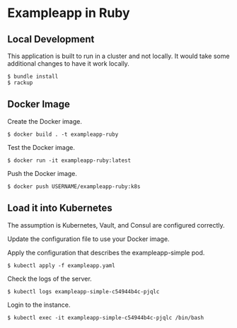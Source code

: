 # Exampleapp in Ruby

## Local Development

This application is built to run in a cluster and not locally. It would take
some additional changes to have it work locally.

```shell
$ bundle install
$ rackup
```

## Docker Image

Create the Docker image.

```shell
$ docker build . -t exampleapp-ruby
```

Test the Docker image.

```shell
$ docker run -it exampleapp-ruby:latest
```

Push the Docker image.

```shell
$ docker push USERNAME/exampleapp-ruby:k8s
```

## Load it into Kubernetes

The assumption is Kubernetes, Vault, and Consul are configured correctly.

Update the configuration file to use your Docker image.

Apply the configuration that describes the exampleapp-simple pod.

```shell
$ kubectl apply -f exampleapp.yaml
```

Check the logs of the server.

```shell
$ kubectl logs exampleapp-simple-c54944b4c-pjqlc
```

Login to the instance.

```shell
$ kubectl exec -it exampleapp-simple-c54944b4c-pjqlc /bin/bash
```
